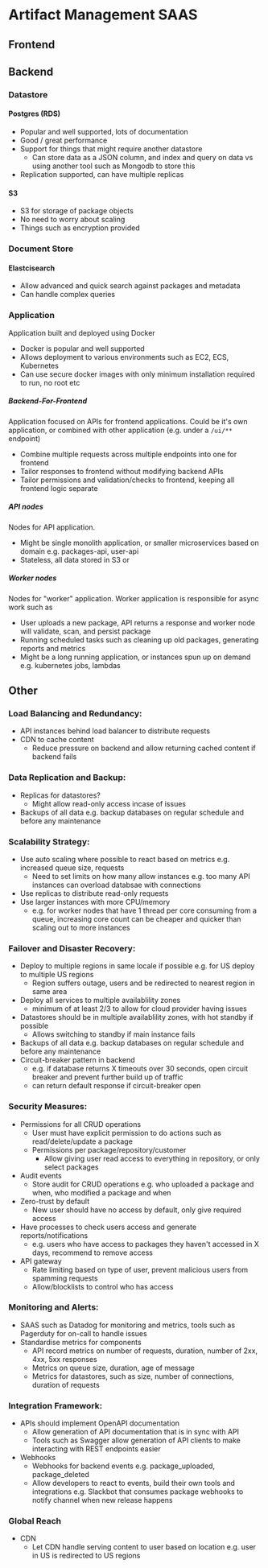 # Artifact Management SAAS
## Frontend

## Backend
### Datastore
#### Postgres (RDS)
- Popular and well supported, lots of documentation
- Good / great performance
- Support for things that might require another datastore
  - Can store data as a JSON column, and index and query on data vs using another tool such as Mongodb to store this
- Replication supported, can have multiple replicas

#### S3
- S3 for storage of package objects
- No need to worry about scaling
- Things such as encryption provided 

### Document Store
#### Elastcisearch
- Allow advanced and quick search against packages and metadata
- Can handle complex queries

### Application
Application built and deployed using Docker
- Docker is popular and well supported
- Allows deployment to various environments such as EC2, ECS, Kubernetes
- Can use secure docker images with only minimum installation required to run, no root etc

##### Backend-For-Frontend
Application focused on APIs for frontend applications. Could be it's own application, or combined with other application (e.g. under a `/ui/**` endpoint)
- Combine multiple requests across multiple endpoints into one for frontend
- Tailor responses to frontend without modifying backend APIs
- Tailor permissions and validation/checks to frontend, keeping all frontend logic separate

##### API nodes
Nodes for API application.
- Might be single monolith application, or smaller microservices based on domain e.g. packages-api, user-api
- Stateless, all data stored in S3 or 

##### Worker nodes
Nodes for "worker" application. Worker application is responsible for async work such as
- User uploads a new package, API returns a response and worker node will validate, scan, and persist package
- Running scheduled tasks such as cleaning up old packages, generating reports and metrics
- Might be a long running application, or instances spun up on demand e.g. kubernetes jobs, lambdas

## Other
### Load Balancing and Redundancy: 
- API instances behind load balancer to distribute requests
- CDN to cache content
  - Reduce pressure on backend and allow returning cached content if backend fails

### Data Replication and Backup: 
- Replicas for datastores?
  - Might allow read-only access incase of issues
- Backups of all data e.g. backup databases on regular schedule and before any maintenance
 
### Scalability Strategy: 
- Use auto scaling where possible to react based on metrics e.g. increased queue size, requests
  - Need to set limits on how many allow instances e.g. too many API instances can overload databsae with connections
- Use replicas to distribute read-only requests
- Use larger instances with more CPU/memory 
  - e.g. for worker nodes that have 1 thread per core consuming from a queue, increasing core count can be cheaper and quicker than scaling out to more instances

### Failover and Disaster Recovery: 
- Deploy to multiple regions in same locale if possible e.g. for US deploy to multiple US regions
  - Region suffers outage, users and be redirected to nearest region in same area
- Deploy all services to multiple availablility zones
  - minimum of at least 2/3 to allow for cloud provider having issues
- Datastores should be in multiple availablility zones, with hot standby if possible
  - Allows switching to standby if main instance fails
- Backups of all data e.g. backup databases on regular schedule and before any maintenance
- Circuit-breaker pattern in backend
  - e.g. if database returns X timeouts over 30 seconds, open circuit breaker and prevent further build up of traffic
  - can return default response if circuit-breaker open
  
### Security Measures: 
- Permissions for all CRUD operations 
  - User must have explicit permission to do actions such as read/delete/update a package
  - Permissions per package/repository/customer
    - Allow giving user read access to everything in repository, or only select packages
- Audit events
  - Store audit for CRUD operations e.g. who uploaded a package and when, who modified a package and when
- Zero-trust by default
  - New user should have no access by default, only give required access
- Have processes to check users access and generate reports/notifications
  - e.g. users who have access to packages they haven't accessed in X days, recommend to remove access
- API gateway 
  - Rate limiting based on type of user, prevent malicious users from spamming requests 
  - Allow/blocklists to control who has access
    
### Monitoring and Alerts:
- SAAS such as Datadog for monitoring and metrics, tools such as Pagerduty for on-call to handle issues
- Standardise metrics for components
  - API record metrics on number of requests, duration, number of 2xx, 4xx, 5xx responses
  - Metrics on queue size, duration, age of message
  - Metrics for datastores, such as size, number of connections, duration of requests

### Integration Framework: 
- APIs should implement OpenAPI documentation
  - Allow generation of API documentation that is in sync with API
  - Tools such as Swagger allow generation of API clients to make interacting with REST endpoints easier
- Webhooks
  - Webhooks for backend events e.g. package_uploaded, package_deleted
  - Allow developers to react to events, build their own tools and integrations e.g. Slackbot that consumes package webhooks to notify channel when new release happens
  
### Global Reach  
- CDN
  - Let CDN handle serving content to user based on location e.g. user in US is redirected to US regions
